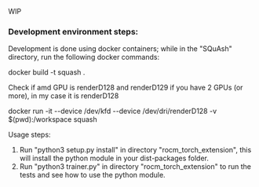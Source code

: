 WIP

### Development environment steps:

Development is done using docker containers; while in the "SQuAsh" directory, run the following docker commands:

docker build -t squash .

Check if amd GPU is renderD128 and renderD129 if you have 2 GPUs (or more), in my case it is renderD128

docker run -it --device /dev/kfd --device /dev/dri/renderD128 -v $(pwd):/workspace squash

Usage steps: 
1. Run "python3 setup.py install" in directory "rocm_torch_extension", this will install the python module in your dist-packages folder.
2. Run "python3 trainer.py" in directory "rocm_torch_extension" to run the tests and see how to use the python module.